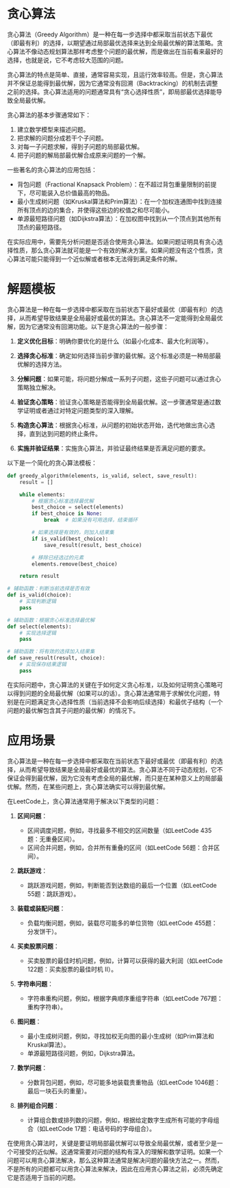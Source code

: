 # 贪心算法

贪心算法（Greedy Algorithm）是一种在每一步选择中都采取当前状态下最优（即最有利）的选择，以期望通过局部最优选择来达到全局最优解的算法策略。贪心算法不像动态规划算法那样考虑整个问题的最优解，而是做出在当前看来最好的选择，也就是说，它不考虑较大范围的问题。

贪心算法的特点是简单、直接，通常容易实现，且运行效率较高。但是，贪心算法并不保证总能得到最优解，因为它通常没有回溯（Backtracking）的机制去调整之前的选择。贪心算法适用的问题通常具有“贪心选择性质”，即局部最优选择能导致全局最优解。

贪心算法的基本步骤通常如下：

1. 建立数学模型来描述问题。
2. 把求解的问题分成若干个子问题。
3. 对每一子问题求解，得到子问题的局部最优解。
4. 把子问题的解局部最优解合成原来问题的一个解。

一些著名的贪心算法的应用包括：

- 背包问题（Fractional Knapsack Problem）：在不超过背包重量限制的前提下，尽可能装入总价值最高的物品。
- 最小生成树问题（如Kruskal算法和Prim算法）：在一个加权连通图中找到连接所有顶点的边的集合，并使得这些边的权值之和尽可能小。
- 单源最短路径问题（如Dijkstra算法）：在加权图中找到从一个顶点到其他所有顶点的最短路径。

在实际应用中，需要先分析问题是否适合使用贪心算法。如果问题证明具有贪心选择性质，那么贪心算法就可能是一个有效的解决方案。如果问题没有这个性质，贪心算法可能只能得到一个近似解或者根本无法得到满足条件的解。

# 解题模板

贪心算法是一种在每一步选择中都采取在当前状态下最好或最优（即最有利）的选择，从而希望导致结果是全局最好或最优的算法。贪心算法不一定能得到全局最优解，因为它通常没有回溯功能。以下是贪心算法的一般步骤：

1. **定义优化目标**：明确你要优化的是什么（如最小化成本、最大化利润等）。

2. **选择贪心标准**：确定如何选择当前步骤的最优解。这个标准必须是一种局部最优解的选择方法。

3. **分解问题**：如果可能，将问题分解成一系列子问题，这些子问题可以通过贪心策略独立解决。

4. **验证贪心策略**：验证贪心策略是否能得到全局最优解。这一步骤通常是通过数学证明或者通过对特定问题类型的深入理解。

5. **构造贪心算法**：根据贪心标准，从问题的初始状态开始，迭代地做出贪心选择，直到达到问题的终止条件。

6. **实施并验证结果**：实施贪心算法，并验证最终结果是否满足问题的要求。

以下是一个简化的贪心算法模板：

```python
def greedy_algorithm(elements, is_valid, select, save_result):
    result = []

    while elements:
        # 根据贪心标准选择最优解
        best_choice = select(elements)
        if best_choice is None:
            break  # 如果没有可用选择，结束循环

        # 如果选择是有效的，则加入结果集
        if is_valid(best_choice):
            save_result(result, best_choice)

        # 移除已经选过的元素
        elements.remove(best_choice)

    return result

# 辅助函数：判断当前选择是否有效
def is_valid(choice):
    # 实现判断逻辑
    pass

# 辅助函数：根据贪心标准选择最优解
def select(elements):
    # 实现选择逻辑
    pass

# 辅助函数：将有效的选择加入结果集
def save_result(result, choice):
    # 实现保存结果逻辑
    pass
```

在实际问题中，贪心算法的关键在于如何定义贪心标准，以及如何证明贪心策略可以得到问题的全局最优解（如果可以的话）。贪心算法通常用于求解优化问题，特别是在问题满足贪心选择性质（当前选择不会影响后续选择）和最优子结构（一个问题的最优解包含其子问题的最优解）的情况下。


# 应用场景

贪心算法是一种在每一步选择中都采取在当前状态下最好或最优（即最有利）的选择，从而希望导致结果是全局最好或最优的算法。贪心算法不同于动态规划，它不保证会得到最优解，因为它没有考虑全局的最优解，而只是在某种意义上的局部最优解。然而，在某些问题上，贪心算法确实可以得到最优解。

在LeetCode上，贪心算法通常用于解决以下类型的问题：

1. **区间问题**：
   - 区间调度问题，例如，寻找最多不相交的区间数量（如LeetCode 435题：无重叠区间）。
   - 区间合并问题，例如，合并所有重叠的区间（如LeetCode 56题：合并区间）。

2. **跳跃游戏**：
   - 跳跃游戏问题，例如，判断能否到达数组的最后一个位置（如LeetCode 55题：跳跃游戏）。

3. **装载或装配问题**：
   - 负载均衡问题，例如，装载尽可能多的单位货物（如LeetCode 455题：分发饼干）。

4. **买卖股票问题**：
   - 买卖股票的最佳时机问题，例如，计算可以获得的最大利润（如LeetCode 122题：买卖股票的最佳时机 II）。

5. **字符串问题**：
   - 字符串重构问题，例如，根据字典顺序重组字符串（如LeetCode 767题：重构字符串）。

6. **图问题**：
   - 最小生成树问题，例如，寻找加权无向图的最小生成树（如Prim算法和Kruskal算法）。
   - 单源最短路径问题，例如，Dijkstra算法。

7. **数学问题**：
   - 分数背包问题，例如，尽可能多地装载贵重物品（如LeetCode 1046题：最后一块石头的重量）。

8. **排列组合问题**：
   - 计算组合数或排列数的问题，例如，根据给定数字生成所有可能的字母组合（如LeetCode 17题：电话号码的字母组合）。

在使用贪心算法时，关键是要证明局部最优解可以导致全局最优解，或者至少是一个可接受的近似解。这通常需要对问题的结构有深入的理解和数学证明。如果一个问题可以用贪心算法解决，那么这种算法通常是解决问题的最快方法之一。然而，不是所有的问题都可以用贪心算法来解决，因此在应用贪心算法之前，必须先确定它是否适用于当前的问题。